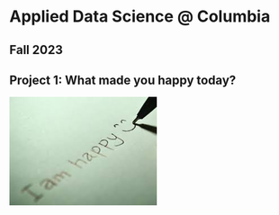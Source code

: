 # Applied Data Science @ Columbia
## Fall 2023
## Project 1: What made you happy today?

![image](figs/title.jpeg)


